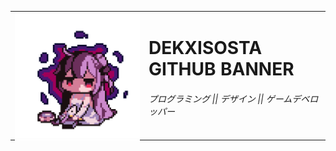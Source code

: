 <table style="border: 0; z-index=2;">
  <tr style="border: 0;"> 
    <td style="border: 0;" rowspan ="2">
        <div style="position: relative; width: 200px; height: 200px;">
            <img src="azurlane_unicorn.gif" >
            <img src="./azurlane_laffey.gif" >
        </div>
    </td>
  </tr>
  <tr>
    <td style="border: 0;">
      <h1>DEKXISOSTA GITHUB BANNER</h1>
      <h6>プログラミング || デザイン || ゲームデベロッパー</h6>
    </td>
  </tr>
</table>
